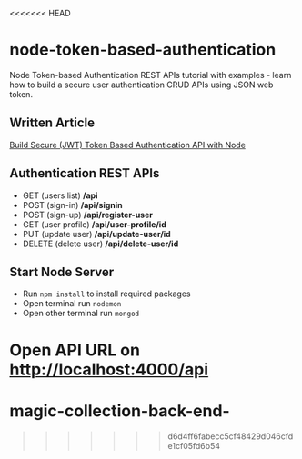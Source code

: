 <<<<<<< HEAD
# node-token-based-authentication

Node Token-based Authentication REST APIs tutorial with examples - learn how to build a secure user authentication CRUD APIs using JSON web token.


## Written Article
[Build Secure (JWT) Token Based Authentication API with Node](https://www.positronx.io/build-secure-jwt-token-based-authentication-api-with-node/)


## Authentication REST APIs
* GET (users list)	  **/api**
* POST (sign-in)	      **/api/signin**
* POST (sign-up)	      **/api/register-user**
* GET (user profile)	  **/api/user-profile/id**
* PUT (update user)	  **/api/update-user/id**
* DELETE (delete user)  **/api/delete-user/id**


## Start Node Server

- Run `npm install` to install required packages 
- Open terminal run `nodemon`
- Open other terminal run `mongod`

Open API URL on [http://localhost:4000/api](http://localhost:4000/api)
=======
# magic-collection-back-end-
>>>>>>> d6d4ff6fabecc5cf48429d046cfde1cf05fd6b54

